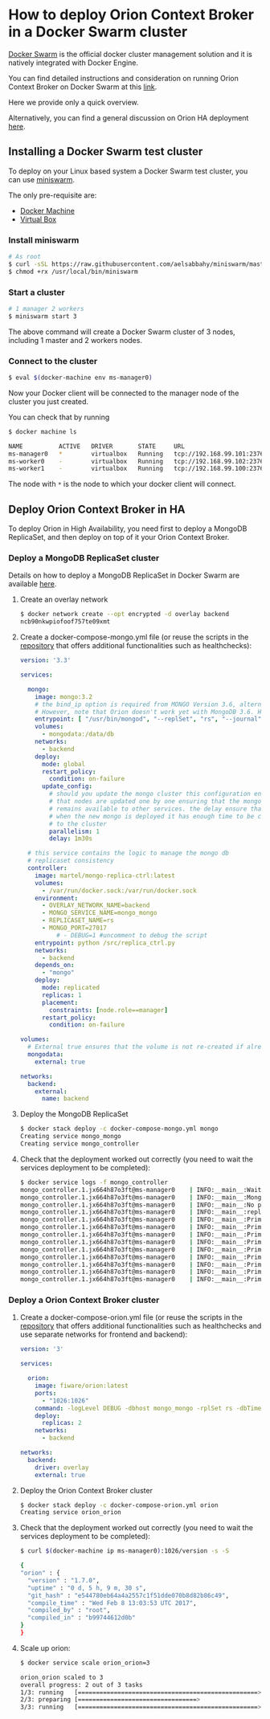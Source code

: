 # How to deploy Orion Context Broker in a Docker Swarm cluster

[Docker Swarm](https://docs.docker.com/engine/swarm/) is the official docker 
cluster management solution and it is natively integrated with Docker Engine.

You can find detailed instructions and consideration on running Orion Context
Broker on Docker Swarm at this [link](https://smartsdk.github.io/smartsdk-recipes/data-management/context-broker/ha/readme/).

Here we provide only a quick overview.

Alternatively, you can find a general discussion on Orion HA deployment
[here](../doc/manuals/admin/extra/ha.md).

## Installing a Docker Swarm test cluster

To deploy on your Linux based system a Docker Swarm test cluster, you can use
[miniswarm](https://github.com/aelsabbahy/miniswarm).

The only pre-requisite are:
* [Docker Machine](https://docs.docker.com/machine/install-machine/)
* [Virtual Box](http://virtualbox.org/)

### Install miniswarm

```bash
# As root
$ curl -sSL https://raw.githubusercontent.com/aelsabbahy/miniswarm/master/miniswarm -o /usr/local/bin/miniswarm
$ chmod +rx /usr/local/bin/miniswarm
```

### Start a cluster

```bash
# 1 manager 2 workers
$ miniswarm start 3
```

The above command will create a Docker Swarm cluster of 3 nodes, including 
1 master and 2 workers nodes.

### Connect to the cluster

```bash
$ eval $(docker-machine env ms-manager0)
```

Now your Docker client will be connected to the manager node of
the cluster you just created.

You can check that by running

```bash
$ docker machine ls

NAME          ACTIVE   DRIVER       STATE     URL                          SWARM   DOCKER        ERRORS  
ms-manager0   *        virtualbox   Running   tcp://192.168.99.101:2376            v18.02.0-ce   
ms-worker0    -        virtualbox   Running   tcp://192.168.99.102:2376            v18.02.0-ce   
ms-worker1    -        virtualbox   Running   tcp://192.168.99.100:2376            v18.02.0-ce   
```

The node with `*` is the node to which your docker client will connect.

## Deploy Orion Context Broker in HA

To deploy Orion in High Availability, you need first to deploy a MongoDB
ReplicaSet, and then deploy on top of it your Orion Context Broker.

### Deploy a MongoDB ReplicaSet cluster

Details on how to deploy a MongoDB ReplicaSet in Docker Swarm are available
[here](https://github.com/smartsdk/mongo-rs-controller-swarm).

1. Create an overlay network

    ```bash
    $ docker network create --opt encrypted -d overlay backend
    ncb90nkwpiofoof757te09xmt
    ```

1. Create a docker-compose-mongo.yml file (or reuse the scripts in the
   [repository](https://github.com/smartsdk/mongo-rs-controller-swarm)
   that offers additional functionalities such as healthchecks):
    ```yaml
    version: '3.3'

    services:

      mongo:
        image: mongo:3.2
        # the bind_ip option is required from MONGO Version 3.6, alternatively you can use --bind_ip_all
        # However, note that Orion doesn't work yet with MongoDB 3.6. Have a look to issue https://github.com/telefonicaid/fiware-orion/issues/3070
        entrypoint: [ "/usr/bin/mongod", "--replSet", "rs", "--journal", "--smallfiles", "--bind_ip", "0.0.0.0"]
        volumes:
          - mongodata:/data/db
        networks:
          - backend
        deploy:
          mode: global
          restart_policy:
            condition: on-failure
          update_config:
            # should you update the mongo cluster this configuration ensure
            # that nodes are updated one by one ensuring that the mongo service
            # remains available to other services. the delay ensure that
            # when the new mongo is deployed it has enough time to be connected
            # to the cluster
            parallelism: 1
            delay: 1m30s

      # this service contains the logic to manage the mongo db
      # replicaset consistency
      controller:
        image: martel/mongo-replica-ctrl:latest
        volumes:
          - /var/run/docker.sock:/var/run/docker.sock
        environment:
          - OVERLAY_NETWORK_NAME=backend
          - MONGO_SERVICE_NAME=mongo_mongo
          - REPLICASET_NAME=rs
          - MONGO_PORT=27017
              # - DEBUG=1 #uncomment to debug the script
        entrypoint: python /src/replica_ctrl.py
        networks:
          - backend
        depends_on:
          - "mongo"
        deploy:
          mode: replicated
          replicas: 1
          placement:
            constraints: [node.role==manager]
          restart_policy:
            condition: on-failure

    volumes:
      # External true ensures that the volume is not re-created if already present
      mongodata:
        external: true

    networks:
      backend:
        external:
          name: backend
    ```

1. Deploy the MongoDB ReplicaSet

    ```bash
    $ docker stack deploy -c docker-compose-mongo.yml mongo
    Creating service mongo_mongo
    Creating service mongo_controller
    ```

1. Check that the deployment worked out correctly
    (you need to wait the services  deployment to be completed):

    ```bash
    $ docker service logs -f mongo_controller
    mongo_controller.1.jx664h87o3ft@ms-manager0    | INFO:__main__:Waiting mongo service (and tasks) (mongo_mongo) to start
    mongo_controller.1.jx664h87o3ft@ms-manager0    | INFO:__main__:Mongo service is up and running
    mongo_controller.1.jx664h87o3ft@ms-manager0    | INFO:__main__:No previous valid configuration, starting replicaset from scratch
    mongo_controller.1.jx664h87o3ft@ms-manager0    | INFO:__main__:replSetInitiate: {'ok': 1.0}
    mongo_controller.1.jx664h87o3ft@ms-manager0    | INFO:__main__:Primary is: 10.0.0.8
    mongo_controller.1.jx664h87o3ft@ms-manager0    | INFO:__main__:Primary is: 10.0.0.8
    mongo_controller.1.jx664h87o3ft@ms-manager0    | INFO:__main__:Primary is: 10.0.0.8
    mongo_controller.1.jx664h87o3ft@ms-manager0    | INFO:__main__:Primary is: 10.0.0.8
    mongo_controller.1.jx664h87o3ft@ms-manager0    | INFO:__main__:Primary is: 10.0.0.8
    mongo_controller.1.jx664h87o3ft@ms-manager0    | INFO:__main__:Primary is: 10.0.0.8
    mongo_controller.1.jx664h87o3ft@ms-manager0    | INFO:__main__:Primary is: 10.0.0.8
    mongo_controller.1.jx664h87o3ft@ms-manager0    | INFO:__main__:Primary is: 10.0.0.8
    mongo_controller.1.jx664h87o3ft@ms-manager0    | INFO:__main__:Primary is: 10.0.0.8
    ```

### Deploy a Orion Context Broker cluster

1. Create a docker-compose-orion.yml file (or reuse the scripts in the
   [repository](https://github.com/smartsdk/smartsdk-recipes/tree/master/recipes/data-management/context-broker/ha)
   that offers additional functionalities such as healthchecks and use separate
   networks for frontend and backend):

    ```yaml
    version: '3'

    services:

      orion:
        image: fiware/orion:latest
        ports:
          - "1026:1026"
        command: -logLevel DEBUG -dbhost mongo_mongo -rplSet rs -dbTimeout 10000
        deploy:
          replicas: 2
        networks:
          - backend

    networks:
      backend:
        driver: overlay
        external: true
    ```

1. Deploy the Orion Context Broker cluster

    ```bash
    $ docker stack deploy -c docker-compose-orion.yml orion
    Creating service orion_orion
    ```

1. Check that the deployment worked out correctly
    (you need to wait the services  deployment to be completed):

    ```bash
    $ curl $(docker-machine ip ms-manager0):1026/version -s -S

    {
    "orion" : {
      "version" : "1.7.0",
      "uptime" : "0 d, 5 h, 9 m, 30 s",
      "git_hash" : "e544780eb64a4a2557c1f51dde070b8d82b86c49",
      "compile_time" : "Wed Feb 8 13:03:53 UTC 2017",
      "compiled_by" : "root",
      "compiled_in" : "b99744612d0b"
    }
    }
    ```

1. Scale up orion:

    ```bash
    $ docker service scale orion_orion=3

    orion_orion scaled to 3
    overall progress: 2 out of 3 tasks 
    1/3: running   [==================================================>] 
    2/3: preparing [=================================>                 ] 
    3/3: running   [==================================================>] 
    ```
